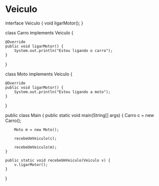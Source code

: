 # Veiculo

interface Veiculo {
    void ligarMotor();
}

class Carro implements Veiculo {

    @Override
    public void ligarMotor() {
        System.out.println("Estou ligando o carro");
    }
}

class Moto implements Veiculo {

    @Override
    public void ligarMotor() {
        System.out.println("Estou ligando a moto");
    }
}

public class Main {
    public static void main(String[] args)  {
        Carro c = new Carro();

        Moto m = new Moto();

        recebeUmVeiculo(c);

        recebeUmVeiculo(m);
    }

    public static void recebeUmVeiculo(Veiculo v) {
        v.ligarMotor();
    }
}
